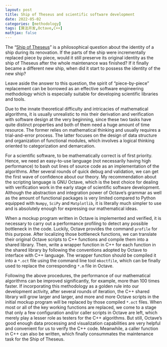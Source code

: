 ```yaml
---
layout: post
title: Ship of Theseus and scientific software development
date: 2022-05-02
categories: [methodology]
tags: [算法开发,Octave,C++]
mathjax: false
---
```


The “[Ship of Theseus](https://en.wikipedia.org/wiki/Ship_of_Theseus)” is a philosophical question about the identity of a ship during its renovation. If the parts of the ship were incrementally replaced piece by piece, would it still preserve its original identity as the ship of Theseus after the whole maintenance was finished? If it finally became a different new ship, when did it start to possess the identity of the new ship?

Leave aside the answer to this question, the spirit of “piece-by-piece” replacement can be borrowed as an effective software engineering methodology which is especially suitable for developing scientific libraries and tools.

Due to the innate theoretical difficulty and intricacies of mathematical algorithms, it is usually unrealistic to mix their derivation and verification with software design at the very beginning, since these two tasks have quite distinct properties and both of them need a huge amount of time resource. The former relies on mathematical thinking and usually requires a trial-and-error process. The latter focuses on the design of data structure and organization of functional modules, which involves a logical thinking oriented to categorization and demarcation.

For a scientific software, to be mathematically correct is of first priority. Hence, we need an easy-to-use language (not necessarily having high performance) to bash out lines of source code as an implementation of the algorithms. After several rounds of quick debug and validation, we can get the first wave of confidence about our theory. My recommendation about the scripting language is GNU Octave, which is the best choice for dealing with verification work in the early stage of scientific software development. Although the abstraction and integration power of Octave’s grammar as well as the amount of functional packages is very limited compared to Python equipped with `Numpy`, `SciPy` and `Matplotlib`, it is literally much simpler to use and is absolutely enough for expressing our mathematical ideas.

When a mockup program written in Octave is implemented and verified, it is necessary to carry out a performance profiling to detect any possible bottleneck in the code. Luckily, Octave provides the command `profile` for this purpose. After localizing those bottleneck functions, we can translate their original Octave scripts to C++ functions and compile them into a shared library. Then, write a wrapper function in C++ for each function in the shared library by following the conventions adopted by Octave to interface with C++ language. The wrapper function should be compiled it into a `*.oct` file using the command line tool `mkoctfile`, which can be  finally used to replace the corresponding `*.m` file in Octave.

Following the above procedures, the performance of our mathematical algorithms can be improved significantly, for example, more than 100 times faster. If incorporating this methodology as a golden rule into our development activity, after several rounds of iteration, the C++ shared library will grow larger and larger, and more and more Octave scripts in the initial mockup program will be replaced by those compiled `*.oct` files. When most or all of the key working functions are replaced, we come to a stage that only a few configuration and/or caller scripts in Octave are left, which merely play a lesser role as testers for the C++ algorithms. But still, Octave’s good enough data processing and visualization capabilities are very helpful and convenient for us to verify the C++ code. Meanwhile, a caller function in C++ can also be written, which finally consummates the maintenance task for the Ship of Theseus.
